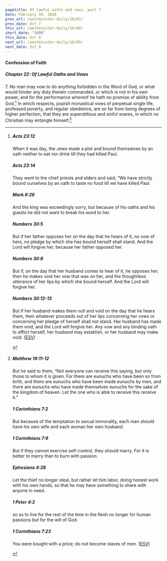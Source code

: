 ```yaml
---
pagetitle: Of lawful oaths and vows, part 7
date: February 19, 2020
prev_url: /westminster-daily/10/07/
prev_date: Oct 7
this_url: /westminster-daily/10/08/
short_date: "1008"
this_date: Oct 8
next_url: /westminster-daily/10/09/
next_date: Oct 9
---
```


#### Confession of Faith

##### Chapter 22: Of Lawful Oaths and Vows

<span class="q">7.</span> No man may vow to do anything forbidden in the Word of God, or what would hinder any duty therein commanded, or which is not in his own power, and for the performance whereof he hath no promise of ability from God.[^fnref:wcf1] In which respects, popish monastical vows of perpetual single life, professed poverty, and regular obedience, are so far from being degrees of higher perfection, that they are superstitious and sinful snares, in which no Christian may entangle himself.[^fnref:wcf2]

[^fnref:wcf1]: <div class="esv"><h5>Acts 23:12</h5> <div class="esv-text"> <p id="p44023012.06-1">When it was day, the Jews made a plot and bound themselves by an oath neither to eat nor drink till they had killed Paul.</p> </div><h5>Acts 23:14</h5> <div class="esv-text"><p id="p44023014.01-2">They went to the chief priests and elders and said, &#8220;We have strictly bound ourselves by an oath to taste no food till we have killed Paul.</p> </div><h5>Mark 6:26</h5> <div class="esv-text"><p id="p41006026.01-3">And the king was exceedingly sorry, but because of his oaths and his guests he did not want to break his word to her.</p> </div><h5>Numbers 30:5</h5> <div class="esv-text"><p id="p04030005.01-4">But if her father opposes her on the day that he hears of it, no vow of hers, no pledge by which she has bound herself shall stand. And the <span class="small-caps">Lord</span> will forgive her, because her father opposed her.</p> </div><h5>Numbers 30:8</h5> <div class="esv-text"><p id="p04030008.01-5">But if, on the day that her husband comes to hear of it, he opposes her, then he makes void her vow that was on her, and the thoughtless utterance of her lips by which she bound herself. And the <span class="small-caps">Lord</span> will forgive her.</p> </div><h5>Numbers 30:12-13</h5> <div class="esv-text"><p id="p04030012.01-6">But if her husband makes them null and void on the day that he hears them, then whatever proceeds out of her lips concerning her vows or concerning her pledge of herself shall not stand. Her husband has made them void, and the <span class="small-caps">Lord</span> will forgive her. Any vow and any binding oath to afflict herself, her husband may establish, or her husband may make void.  (<a href="http://www.esv.org" class="copyright">ESV</a>)</p> </div> </div>

[^fnref:wcf2]: <div class="esv"><h5>Matthew 19:11-12</h5> <div class="esv-text"><p id="p40019011.01-1">But he said to them, <span class="woc">&#8220;Not everyone can receive this saying, but only those to whom it is given.</span> <span class="woc">For there are eunuchs who have been so from birth, and there are eunuchs who have been made eunuchs by men, and there are eunuchs who have made themselves eunuchs for the sake of the kingdom of heaven. Let the one who is able to receive this receive it.&#8221;</span></p> </div><h5>1 Corinthians 7:2</h5> <div class="esv-text"><p id="p46007002.01-2">But because of the temptation to sexual immorality, each man should have his own wife and each woman her own husband.</p> </div><h5>1 Corinthians 7:9</h5> <div class="esv-text"><p id="p46007009.01-3">But if they cannot exercise self-control, they should marry. For it is better to marry than to burn with passion.</p> </div><h5>Ephesians 4:28</h5> <div class="esv-text"><p id="p49004028.01-4">Let the thief no longer steal, but rather let him labor, doing honest work with his own hands, so that he may have something to share with anyone in need.</p> </div><h5>1 Peter 4:2</h5> <div class="esv-text"><p id="p60004002.01-5">so as to live for the rest of the time in the flesh no longer for human passions but for the will of God.</p> </div><h5>1 Corinthians 7:23</h5> <div class="esv-text"><p id="p46007023.01-6">You were bought with a price; do not become slaves of men.  (<a href="http://www.esv.org" class="copyright">ESV</a>)</p> </div> </div>

